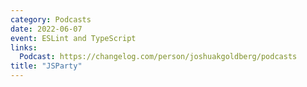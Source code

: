 ```yaml
---
category: Podcasts
date: 2022-06-07
event: ESLint and TypeScript
links:
  Podcast: https://changelog.com/person/joshuakgoldberg/podcasts
title: "JSParty"
---
```

